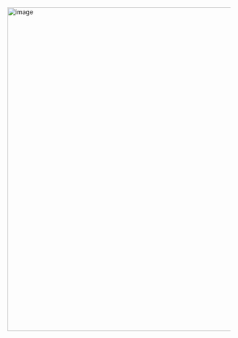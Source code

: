 <img width="904" height="731" alt="image" src="https://github.com/user-attachments/assets/ef6de100-abc2-4d71-a8cd-3ea864bd85a8" />

